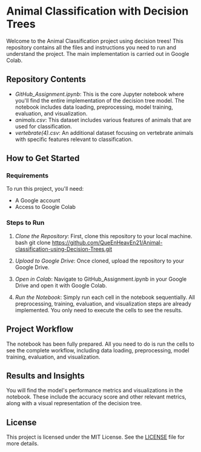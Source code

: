# Animal Classification with Decision Trees

Welcome to the Animal Classification project using decision trees! This repository contains all the files and instructions you need to run and understand the project. The main implementation is carried out in Google Colab.

## Repository Contents

- *GitHub_Assignment.ipynb*: This is the core Jupyter notebook where you'll find the entire implementation of the decision tree model. The notebook includes data loading, preprocessing, model training, evaluation, and visualization.
- *animals.csv*: This dataset includes various features of animals that are used for classification.
- *vertebrate(4).csv*: An additional dataset focusing on vertebrate animals with specific features relevant to classification.

## How to Get Started

### Requirements

To run this project, you'll need:
- A Google account
- Access to Google Colab

### Steps to Run

1. *Clone the Repository*: First, clone this repository to your local machine.
   bash
   git clone https://github.com/QueEnHeavEn21/Animal-classification-using-Decision-Trees.git
   

2. *Upload to Google Drive*: Once cloned, upload the repository to your Google Drive.

3. *Open in Colab*: Navigate to GitHub_Assignment.ipynb in your Google Drive and open it with Google Colab.

4. *Run the Notebook*: Simply run each cell in the notebook sequentially. All preprocessing, training, evaluation, and visualization steps are already implemented. You only need to execute the cells to see the results.

## Project Workflow

The notebook has been fully prepared. All you need to do is run the cells to see the complete workflow, including data loading, preprocessing, model training, evaluation, and visualization.

## Results and Insights

You will find the model's performance metrics and visualizations in the notebook. These include the accuracy score and other relevant metrics, along with a visual representation of the decision tree.

## License

This project is licensed under the MIT License. See the [LICENSE](LICENSE) file for more details.
